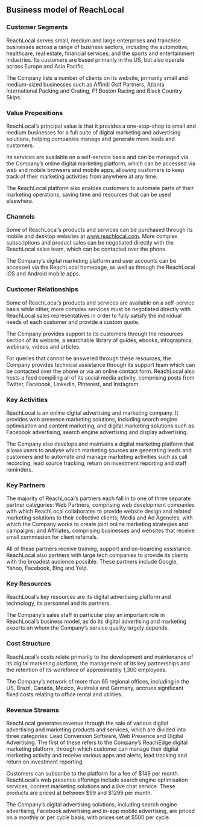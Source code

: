 Business model of ReachLocal
----------------------------

 ### Customer Segments

 ReachLocal serves small, medium and large enterprises and franchise businesses across a range of business sectors, including the automotive, healthcare, real estate, financial services, and the sports and entertainment industries. Its customers are based primarily in the US, but also operate across Europe and Asia Pacific.

 The Company lists a number of clients on its website, primarily small and medium-sized businesses such as Affiniti Golf Partners, Atlanta International Packing and Crating, F1 Boston Racing and Black Country Skips.

 ### Value Propositions

 ReachLocal’s principal value is that it provides a one-stop-shop to small and medium businesses for a full suite of digital marketing and advertising solutions, helping companies manage and generate more leads and customers.

 Its services are available on a self-service basis and can be managed via the Company’s online digital marketing platform, which can be accessed via web and mobile browsers and mobile apps, allowing customers to keep track of their marketing activities from anywhere at any time.

 The ReachLocal platform also enables customers to automate parts of their marketing operations, saving time and resources that can be used elsewhere.

 ### Channels

 Some of ReachLocal’s products and services can be purchased through its mobile and desktop websites at www.reachlocal.com. More complex subscriptions and product sales can be negotiated directly with the ReachLocal sales team, which can be contacted over the phone.

 The Company’s digital marketing platform and user accounts can be accessed via the ReachLocal homepage, as well as through the ReachLocal iOS and Android mobile apps.

 ### Customer Relationships

 Some of ReachLocal’s products and services are available on a self-service basis while other, more complex services must be negotiated directly with ReachLocal sales representatives in order to fully satisfy the individual needs of each customer and provide a custom quote.

 The Company provides support to its customers through the resources section of its website, a searchable library of guides, ebooks, infographics, webinars, videos and articles.

 For queries that cannot be answered through these resources, the Company provides technical assistance through its support team which can be contacted over the phone or via an online contact form. ReachLocal also hosts a feed compiling all of its social media activity, comprising posts from Twitter, Facebook, LinkedIn, Pinterest, and Instagram.

 ### Key Activities

 ReachLocal is an online digital advertising and marketing company. It provides web presence marketing solutions, including search engine optimisation and content marketing, and digital marketing solutions such as Facebook advertising, search engine advertising and display advertising.

 The Company also develops and maintains a digital marketing platform that allows users to analyse which marketing sources are generating leads and customers and to automate and manage marketing activities such as call recording, lead source tracking, return on investment reporting and staff reminders.

 ### Key Partners

 The majority of ReachLocal’s partners each fall in to one of three separate partner categories: Web Partners, comprising web development companies with which ReachLocal collaborates to provide website design and related marketing solutions to their collective clients; Media and Ad Agencies, with which the Company works to create joint online marketing strategies and campaigns; and Affiliates, comprising businesses and websites that receive small commission for client referrals.

 All of these partners receive training, support and on-boarding assistance. ReachLocal also partners with large tech companies to provide its clients with the broadest audience possible. These partners include Google, Yahoo, Facebook, Bing and Yelp.

 ### Key Resources

 ReachLocal’s key resources are its digital advertising platform and technology, its personnel and its partners.

 The Company’s sales staff in particular play an important role in ReachLocal’s business model, as do its digital advertising and marketing experts on whom the Company’s service quality largely depends.

 ### Cost Structure

 ReachLocal’s costs relate primarily to the development and maintenance of its digital marketing platform, the management of its key partnerships and the retention of its workforce of approximately 1,300 employees.

 The Company’s network of more than 65 regional offices, including in the US, Brazil, Canada, Mexico, Australia and Germany, accrues significant fixed costs relating to office rental and utilities.

 ### Revenue Streams

 ReachLocal generates revenue through the sale of various digital advertising and marketing products and services, which are divided into three categories: Lead Conversion Software, Web Presence and Digital Advertising. The first of these refers to the Company’s ReachEdge digital marketing platform, through which customer can manage their digital marketing activity and receive various apps and alerts, lead tracking and return on investment reporting.

 Customers can subscribe to the platform for a fee of $149 per month. ReachLocal’s web presence offerings include search engine optimisation services, content marketing solutions and a live chat service. These products are priced at between $99 and $1299 per month.

 The Company’s digital advertising solutions, including search engine advertising, Facebook advertising and in-app mobile advertising, are priced on a monthly or per cycle basis, with prices set at $500 per cycle.
